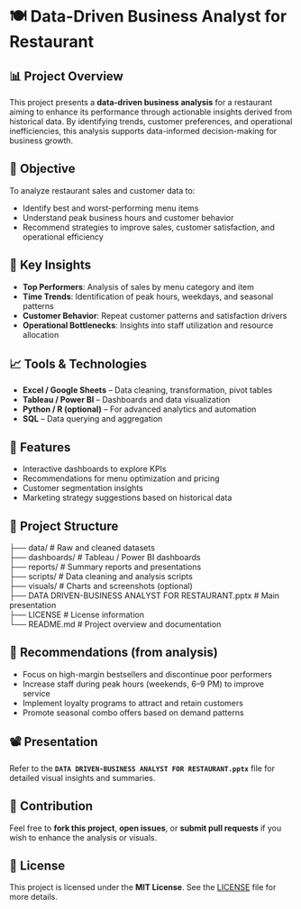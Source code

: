 # 🍽️ Data-Driven Business Analyst for Restaurant

## 📊 Project Overview

This project presents a **data-driven business analysis** for a restaurant aiming to enhance its performance through actionable insights derived from historical data. By identifying trends, customer preferences, and operational inefficiencies, this analysis supports data-informed decision-making for business growth.



## 🎯 Objective

To analyze restaurant sales and customer data to:

- Identify best and worst-performing menu items  
- Understand peak business hours and customer behavior  
- Recommend strategies to improve sales, customer satisfaction, and operational efficiency



## 🧠 Key Insights

- **Top Performers**: Analysis of sales by menu category and item  
- **Time Trends**: Identification of peak hours, weekdays, and seasonal patterns  
- **Customer Behavior**: Repeat customer patterns and satisfaction drivers  
- **Operational Bottlenecks**: Insights into staff utilization and resource allocation



## 📈 Tools & Technologies

- **Excel / Google Sheets** – Data cleaning, transformation, pivot tables  
- **Tableau / Power BI** – Dashboards and data visualization  
- **Python / R (optional)** – For advanced analytics and automation  
- **SQL** – Data querying and aggregation



## 📌 Features

- Interactive dashboards to explore KPIs  
- Recommendations for menu optimization and pricing  
- Customer segmentation insights  
- Marketing strategy suggestions based on historical data



## 📁 Project Structure

├── data/                         # Raw and cleaned datasets  
├── dashboards/                   # Tableau / Power BI dashboards  
├── reports/                      # Summary reports and presentations  
├── scripts/                      # Data cleaning and analysis scripts  
├── visuals/                      # Charts and screenshots (optional)  
├── DATA DRIVEN-BUSINESS ANALYST FOR RESTAURANT.pptx   # Main presentation  
├── LICENSE                       # License information  
└── README.md                     # Project overview and documentation  



## 📌 Recommendations (from analysis)

- Focus on high-margin bestsellers and discontinue poor performers  
- Increase staff during peak hours (weekends, 6–9 PM) to improve service  
- Implement loyalty programs to attract and retain customers  
- Promote seasonal combo offers based on demand patterns



## 📽️ Presentation

Refer to the **`DATA DRIVEN-BUSINESS ANALYST FOR RESTAURANT.pptx`** file for detailed visual insights and summaries.


## 🤝 Contribution

Feel free to **fork this project**, **open issues**, or **submit pull requests** if you wish to enhance the analysis or visuals.


## 📜 License

This project is licensed under the **MIT License**. See the [LICENSE](./LICENSE) file for more details.
